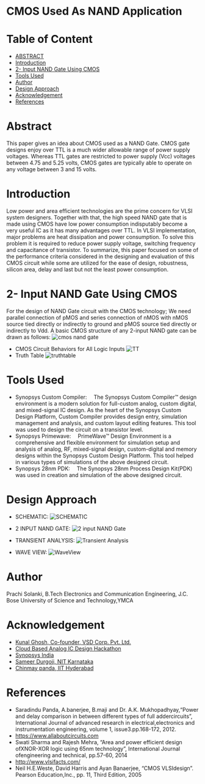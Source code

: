 # CMOS Used As NAND Application
# Table of Content
- [ABSTRACT](https://github.com/prachisolanki07/nandusingcmos#abstract)
- [Introduction](https://github.com/prachisolanki07/nandusingcmos#introduction)
- [2- Input NAND Gate Using CMOS](https://github.com/prachisolanki07/nandusingcmos#2--input-nand-gate-using-cmos)
- [Tools Used](https://github.com/prachisolanki07/nandusingcmos#tools-used)
- [Author](https://github.com/prachisolanki07/nandusingcmos#author)
- [Design Approach](https://github.com/prachisolanki07/nandusingcmos#design-approach)
- [Acknowledgement](https://github.com/prachisolanki07/nandusingcmos#acknowledgement)
- [References]( https://github.com/prachisolanki07/nandusingcmos#references)


# Abstract
This paper gives an idea about CMOS used as a NAND Gate. CMOS gate designs enjoy over TTL is a much wider allowable range of power supply voltages. Whereas TTL gates are restricted to power supply (Vcc) voltages between 4.75 and 5.25 volts, CMOS gates are typically able to operate on any voltage between 3 and 15 volts.

# Introduction
Low power and area efficient technologies are the prime concern for VLSI system designers. Together with that, the high speed NAND gate that is made using CMOS have low power consumption indisputably become a very useful IC as it has many advantages over TTL.
In VLSI implementation, major problems are heat dissipation and power consumption. To solve this problem it is required to reduce power supply voltage, switching frequency and capacitance of transistor.
To summarize, this paper focused on some of the performance criteria considered in the designing and evaluation of this CMOS circuit while some are utilized for the ease of design, robustness, silicon area, delay and last but not the least power consumption.

# 2- Input NAND Gate Using CMOS
For the design of NAND Gate circuit with the CMOS technology; We need parallel connection of pMOS and series connection of nMOS with nMOS source tied directly or indirectly to ground and pMOS source tied directly or indirectly to Vdd. A basic CMOS structure of any 2-input NAND gate can be drawn as follows:
![cmos nand gate](https://user-images.githubusercontent.com/100673505/156164256-d2f56e09-694e-4036-beaf-58988b395893.png)

- CMOS Circuit Behaviors for All Logic Inputs
![TT](https://user-images.githubusercontent.com/100673505/156165810-bfdc3f00-3ee6-4a75-bacb-66732823b017.png)
- Truth Table
![truthtable](https://user-images.githubusercontent.com/100673505/156167363-37c2e10b-7a81-4470-a866-d6d8abd31925.png)

# Tools Used
- Synopsys Custom Compiler:  The Synopsys Custom Compiler™ design environment is a modern solution for full-custom analog, custom digital, and mixed-signal IC design. As the heart of the Synopsys Custom Design Platform, Custom Compiler provides design entry, simulation management and analysis, and custom layout editing features. This tool was used to design the circuit on a transistor level.
- Synopsys Primewave:  PrimeWave™ Design Environment is a comprehensive and flexible environment for simulation setup and analysis of analog, RF, mixed-signal design, custom-digital and memory designs within the Synopsys Custom Design Platform. This tool helped in various types of simulations of the above designed circuit.
- Synopsys 28nm PDK:  The Synopsys 28nm Process Design Kit(PDK) was used in creation and simulation of the above designed circuit.

# Design Approach
- SCHEMATIC:
 ![SCHEMATIC](https://user-images.githubusercontent.com/100673505/156152384-c328ed47-c517-4215-9986-8d78838295b3.png)
 
- 2 INPUT NAND GATE:
 ![2 input NAND Gate](https://user-images.githubusercontent.com/100673505/156152490-533cdad0-081d-43ba-a181-e230baf555c1.png)
 
- TRANSIENT ANALYSIS:
 ![Transient Analysis](https://user-images.githubusercontent.com/100673505/156152680-8523808b-4094-4b54-a9b7-e76d14c15a34.png)
 
- WAVE VIEW:
 ![WaveView](https://user-images.githubusercontent.com/100673505/156152734-f499fd4b-c800-4832-9363-c28cfc8cad8b.png)

# Author
Prachi Solanki, B.Tech Electronics and Communication Engineering, J.C. Bose University of Science and Technology,YMCA

# Acknowledgement
- [Kunal Ghosh, Co-founder, VSD Corp. Pvt. Ltd.](https://www.iith.ac.in/events/2022/02/15/Cloud-Based-Analog-IC-Design-Hackathon/)
- [Cloud Based Analog IC Design Hackathon](https://www.iith.ac.in/events/2022/02/15/Cloud-Based-Analog-IC-Design-Hackathon/')
- [Synopsys India](https://www.iith.ac.in/events/2022/02/15/Cloud-Based-Analog-IC-Design-Hackathon/')
- [Sameer Durgoji, NIT Karnataka](https://www.iith.ac.in/events/2022/02/15/Cloud-Based-Analog-IC-Design-Hackathon/')
- [Chinmay panda, IIT Hyderabad](https://www.iith.ac.in/events/2022/02/15/Cloud-Based-Analog-IC-Design-Hackathon/')

# References
-	Saradindu Panda, A.banerjee, B.maji and Dr. A.K. Mukhopadhyay,“Power and delay comparison in between different types of full addercircuits”, International Journal of advanced research in electrical,electronics and instrumentation engineering, volume 1, issue3.pp.168-172, 2012.
- https://www.allaboutcircuits.com
-	Swati Sharma and Rajesh Mehra, “Area and power efficient design ofXNOR-XOR logic using 65nm technology”, International Journal ofengineering and technical, pp.57-60, 2014
-	http://www.vlsifacts.com/
- Neil H.E.Weste, David Harris and Ayan Banaerjee, “CMOS VLSIdesign”. Pearson Education,Inc., pp. 11, Third Edition, 2005


